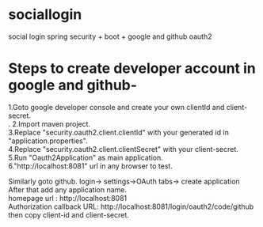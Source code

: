 # sociallogin
social login spring security + boot + google and github oauth2
<br/>



# Steps to create developer account in google and github-<br/>
1.Goto google developer console and create your own clientId and client-secret.<br/>.
2.Import maven project.<br/>
3.Replace "security.oauth2.client.clientId" with your generated id in "application.properties".<br/>
4.Replace "security.oauth2.client.clientSecret" with your client-secret.<br/>
5.Run "Oauth2Application" as main application.<br/>
6."http://localhost:8081" url in any browser to test.<br/>
 
Similarly goto github. login-> settings->OAuth tabs-> create application <br/>
After that add any application name.<br/>
homepage url : http://localhost:8081<br/>
Authorization callback URL: http://localhost:8081/login/oauth2/code/github<br/>
then copy client-id and client-secret.
